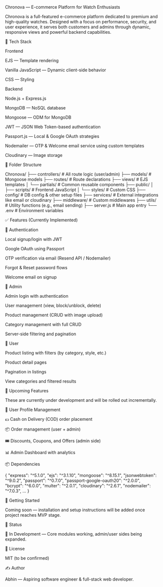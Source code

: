 Chronova — E-commerce Platform for Watch Enthusiasts

Chronova is a full-featured e-commerce platform dedicated to premium and high-quality watches. Designed with a focus on performance, security, and user experience, it serves both customers and admins through dynamic, responsive views and powerful backend capabilities.

💪 Tech Stack

Frontend

EJS — Template rendering

Vanilla JavaScript — Dynamic client-side behavior

CSS — Styling

Backend

Node.js + Express.js

MongoDB — NoSQL database

Mongoose — ODM for MongoDB

JWT — JSON Web Token-based authentication

Passport.js — Local & Google OAuth strategies

Nodemailer — OTP & Welcome email service using custom templates

Cloudinary — Image storage

📁 Folder Structure

Chronova/
├── controllers/            # All route logic (user/admin)
├── models/                 # Mongoose models
├── routes/                 # Route declarations
├── views/                 # EJS templates
│   └── partials/           # Common reusable components
├── public/
│   ├── scripts/            # Frontend JavaScript
│   └── styles/             # Custom CSS
├── config/                 # DB config & other setup files
├── services/               # External integrations like email or cloudinary
├── middleware/             # Custom middlewares
├── utils/                  # Utility functions (e.g., email sending)
├── server.js               # Main app entry
└── .env                    # Environment variables

✅ Features (Currently Implemented)

🔐 Authentication

Local signup/login with JWT

Google OAuth using Passport

OTP verification via email (Resend API / Nodemailer)

Forgot & Reset password flows

Welcome email on signup

👤 Admin

Admin login with authentication

User management (view, block/unblock, delete)

Product management (CRUD with image upload)

Category management with full CRUD

Server-side filtering and pagination

🛙️ User

Product listing with filters (by category, style, etc.)

Product detail pages

Pagination in listings

View categories and filtered results

🧹 Upcoming Features

These are currently under development and will be rolled out incrementally.

🔧 User Profile Management

💵 Cash on Delivery (COD) order placement

📦 Order management (user + admin)

🎟️ Discounts, Coupons, and Offers (admin side)

📊 Admin Dashboard with analytics

📦 Dependencies

{
  "express": "^5.1.0",
  "ejs": "^3.1.10",
  "mongoose": "^8.15.1",
  "jsonwebtoken": "^9.0.2",
  "passport": "^0.7.0",
  "passport-google-oauth20": "^2.0.0",
  "bcrypt": "^6.0.0",
  "multer": "^2.0.1",
  "cloudinary": "^2.6.1",
  "nodemailer": "^7.0.3",
  ...
}

🚀 Getting Started

Coming soon — installation and setup instructions will be added once project reaches MVP stage.

📌 Status

🧪 In Development — Core modules working, admin/user sides being expanded.

📄 License

MIT (to be confirmed)

✍️ Author

Abhin — Aspiring software engineer & full-stack web developer.
